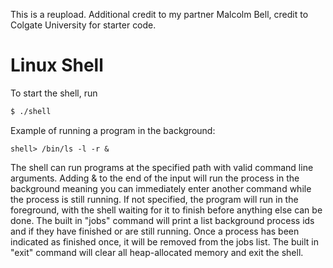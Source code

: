 This is a reupload. Additional credit to my partner Malcolm Bell, credit to Colgate University for starter code.

# Linux Shell



To start the shell, run
```bash
$ ./shell
```

Example of running a program in the background:

```
shell> /bin/ls -l -r &
```
The shell can run programs at the specified path with valid command line arguments. Adding & to the end of the input will run the process in the background meaning you can immediately enter another command while the process is still running. If not specified, the program will run in the foreground, with the shell waiting for it to finish before anything else can be done. The built in "jobs" command will print a list background process ids and if they have finished or are still running. Once a process has been indicated as finished once, it will be removed from the jobs list. The built in "exit" command will clear all heap-allocated memory and exit the shell. 
